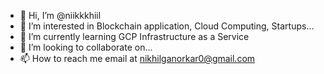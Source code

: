 - 👋 Hi, I’m @niikkkhiil
- 👀 I’m interested in Blockchain application, Cloud Computing, Startups... 
- 🌱 I’m currently learning GCP Infrastructure as a Service
- 💞️ I’m looking to collaborate on... 
- 📫 How to reach me email at nikhilganorkar0@gmail.com

<!---
niikkkhiil/niikkkhiil is a ✨ special ✨ repository because its `README.md` (this file) appears on your GitHub profile.
You can click the Preview link to take a look at your changes.
--->
